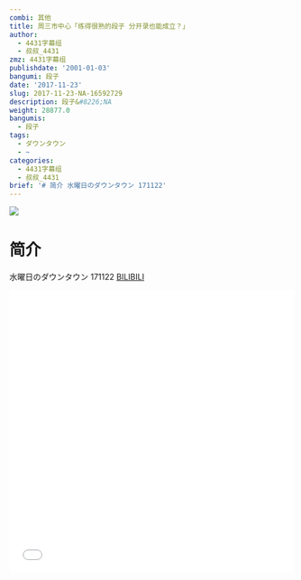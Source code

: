 ```yaml
---
combi: 其他
title: 周三市中心「练得很熟的段子 分开录也能成立？」
author:
  - 4431字幕组
  - 叔叔_4431
zmz: 4431字幕组
publishdate: '2001-01-03'
bangumi: 段子
date: '2017-11-23'
slug: 2017-11-23-NA-16592729
description: 段子&#8226;NA
weight: 28877.0
bangumis:
  - 段子
tags:
  - ダウンタウン
  - ~
categories:
  - 4431字幕组
  - 叔叔_4431
brief: '# 简介 水曜日のダウンタウン 171122'
---
```

![](https://i.imgur.com/aheozgO.png)
# 简介  
水曜日のダウンタウン 171122
  [BILIBILI](https://www.bilibili.com/video/av16592729/)

<div class="vcontainer">  <iframe class="video" src="//www.bilibili.com/blackboard/player.html?aid=16592729" width="100%" height="500" frameborder="0" allowfullscreen="allowfullscreen"></iframe></div>
